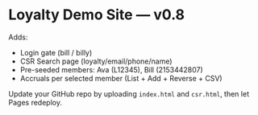 # Loyalty Demo Site — v0.8

Adds:
- Login gate (bill / billy)
- CSR Search page (loyalty/email/phone/name)
- Pre-seeded members: Ava (L12345), Bill (2153442807)
- Accruals per selected member (List + Add + Reverse + CSV)

Update your GitHub repo by uploading `index.html` and `csr.html`, then let Pages redeploy.
